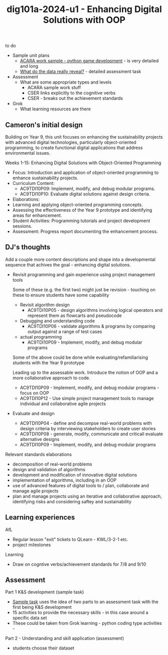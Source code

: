 ﻿---
backlinks:
- title: DIG101A-2024
  url: /memex/sense/Teaching/Implementation/2024/DIG101A/dig101a-2024.html
tags: teaching, teaching-digital-technology, dig101a-2024
title: dig101a-2024-u1 - Enhancing Digital Solutions with OOP
type: note
---
to do

- Sample unit plans
    - [ACARA work sample - python game development](https://v9.australiancurriculum.edu.au/resources/work-samples/technologies/digital-technologies/years-9-and-10/digital-project--python-game-development-) - is very detailed and long
    - [What do the data really reveal?](https://view.officeapps.live.com/op/view.aspx?src=https%3A%2F%2Fwww.digitaltechnologieshub.edu.au%2Fmedia%2Ftselhjgn%2F9-10-assessment_task-what-does-the-data-tell.docx&wdOrigin=BROWSELINK) - detailed assessment task
- Assessment
  - What are some appropriate types and levels
    - ACARA sample work stuff
    - CSER links explicitly to the cognitive verbs
    - CSER - breaks out the achievement standards
- Grok 
  - What learning resources are there

## Cameron's initial design

Building on Year 9, this unit focuses on enhancing the sustainability projects with advanced digital technologies, particularly object-oriented programming, to create functional digital applications that address environmental issues.

Weeks 1-15: Enhancing Digital Solutions with Object-Oriented Programming

- Focus: Introduction and application of object-oriented programming to enhance sustainability projects.
- Curriculum Content:
    - AC9TDI10P09: Implement, modify, and debug modular programs.
    - AC9TDI10P10: Evaluate digital solutions against design criteria.
- Elaborations:
- Learning and applying object-oriented programming concepts.
- Assessing the effectiveness of the Year 9 prototype and identifying areas for enhancement.
- Student Activities: Programming tutorials and project development sessions.
- Assessment: Progress report documenting the enhancement process.

## DJ's thoughts

Add a couple more content descriptions and shape into a developmental sequence that achives the goal - enhancing digital solutions.

- Revisit programming and gain experience using project management tools

    Some of these (e.g. the first two) might just be revision - touching on these to ensure students have some capability
    - Revisit algorithm design 
      - AC9TDI10P05 - design algorithms involving logical operators and represent them as flowcarts and pseudocode
    - Debugging and understanding code  
      - AC9TDI10P06 - validate algorithms & programs by comparing output against a range of test cases
    - actual programming 
      - AC9TDI10P09 - Implement, modify, and debug modular programs 

    Some of the above could be done while evaluating/refamiliarising students with the Year 9 prototype

    Leading up to the assessable work. Introduce the notion of OOP and a more collaborative approach to code.
    - AC9TDI10P09 - Implement, modify, and debug modular programs - focus on OOP
    - AC9TDI10P12 - Use simple project management tools to manage individual and collaborative agile projects

- Evaluate and design

    - AC9TDI10P04 - define and decompse real-world problems with design criteria by interviewing stakeholders to create user stories
    - AC9TDI10P08 - generate, modify, communicate and criticall evaluate alternative designs
    - AC9TDI10P09 - Implement, modify, and debug modular programs

Relevant standards elaborations

- decomposition of real-world problems
- design and validation of algorithms
- development and modification of innovative digital solutions
- implementation of algorithms, including in an OOP
- use of advanced features of digital tools to / plan, collaborate and manage agile projects
- plan and manage projects using an iterative and collaborative approach, identifying risks and considering saftey and sustainability



## Learning experiences

AfL 

- Regular lesson "exit" tickets to QLearn - KWL/3-2-1 etc.
- project milestones

Learning

- Draw on cogntive verbs/achievement standards for 7/8 and 9/10

## Assessment

Part 1 K&S development (sample task)

- [Sample task](https://view.officeapps.live.com/op/view.aspx?src=https%3A%2F%2Fwww.digitaltechnologieshub.edu.au%2Fmedia%2Ftselhjgn%2F9-10-assessment_task-what-does-the-data-tell.docx&wdOrigin=BROWSELINK) uses the idea of two parts to an assessment task with the first being K&S development
- 15 activities to provide the necessary skills - in this case around a specific data set
- These could be taken from Grok learning - python coding type activities - 

Part 2 - Understanding and skill application (assessment)

- students choose their dataset